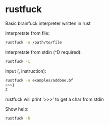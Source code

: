 # rustfuck
Basic brainfuck interpreter written in rust  

Interpretate from file:
```bash
rustfuck -o /path/to/file
```
  
Interpretate from stdin (^D required):
```bash
rustfuck -i
```
  
Input (, instruction):
```bash
rustfuck -o examples/addone.bf
>>>1
2
```
rustfuck will print '>>>' to get a char from stdin
  
Show help:
```bash
rustfuck -h
```
